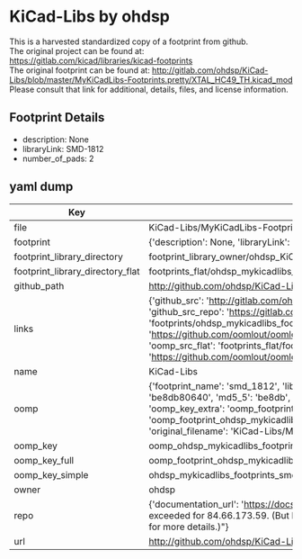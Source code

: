 # KiCad-Libs by ohdsp  
This is a harvested standardized copy of a footprint from github.  
The original project can be found at:  
https://gitlab.com/kicad/libraries/kicad-footprints  
The original footprint can be found at:
http://gitlab.com/ohdsp/KiCad-Libs/blob/master/MyKiCadLibs-Footprints.pretty/XTAL_HC49_TH.kicad_mod
Please consult that link for additional, details, files, and license information.  
## Footprint Details
* description: None  
* libraryLink: SMD-1812  
* number_of_pads: 2  
## yaml dump  
| Key | Value |  
| --- | --- |  
| file | KiCad-Libs/MyKiCadLibs-Footprints.pretty/SMD-1812.kicad_mod |  
| footprint | {'description': None, 'libraryLink': 'SMD-1812', 'number_of_pads': 2} |  
| footprint_library_directory | footprint_library_owner/ohdsp_KiCad-Libs |  
| footprint_library_directory_flat | footprints_flat/ohdsp_mykicadlibs_footprints_smd_1812/working |  
| github_path | http://github.com/ohdsp/KiCad-Libs/blob/master/MyKiCadLibs-Footprints.pretty/SMD-1812.kicad_mod |  
| links | {'github_src': 'http://gitlab.com/ohdsp/KiCad-Libs/blob/master/MyKiCadLibs-Footprints.pretty/XTAL_HC49_TH.kicad_mod', 'github_src_repo': 'https://gitlab.com/kicad/libraries/kicad-footprints', 'oomp_bot': 'footprints/ohdsp_mykicadlibs_footprints_smd_1812/working', 'oomp_bot_github': 'https://github.com/oomlout/oomlout_oomp_footprint_bot/tree/main/footprints/ohdsp_mykicadlibs_footprints_smd_1812/working', 'oomp_src_flat': 'footprints_flat/footprints_flat/ohdsp_mykicadlibs_footprints_smd_1812/working', 'oomp_src_flat_github': 'https://github.com/oomlout/oomlout_oomp_footprint_src/tree/main/footprints_flat/ohdsp_mykicadlibs_footprints_smd_1812/working'} |  
| name | KiCad-Libs |  
| oomp | {'footprint_name': 'smd_1812', 'library_name': 'mykicadlibs_footprints', 'md5': 'be8db80640fdaf0082271d49df314c7c', 'md5_10': 'be8db80640', 'md5_5': 'be8db', 'md5_6': 'be8db8', 'oomp_key': 'oomp_ohdsp_mykicadlibs_footprints_smd_1812', 'oomp_key_extra': 'oomp_footprint_ohdsp_mykicadlibs_footprints_smd_1812', 'oomp_key_full': 'oomp_footprint_ohdsp_mykicadlibs_footprints_smd_1812_be8db8', 'oomp_key_simple': 'ohdsp_mykicadlibs_footprints_smd_1812', 'original_filename': 'KiCad-Libs/MyKiCadLibs-Footprints.pretty/SMD-1812.kicad_mod', 'owner_name': 'ohdsp'} |  
| oomp_key | oomp_ohdsp_mykicadlibs_footprints_smd_1812 |  
| oomp_key_full | oomp_footprint_ohdsp_mykicadlibs_footprints_smd_1812 |  
| oomp_key_simple | ohdsp_mykicadlibs_footprints_smd_1812 |  
| owner | ohdsp |  
| repo | {'documentation_url': 'https://docs.github.com/rest/overview/resources-in-the-rest-api#rate-limiting', 'message': "API rate limit exceeded for 84.66.173.59. (But here's the good news: Authenticated requests get a higher rate limit. Check out the documentation for more details.)"} |  
| url | http://github.com/ohdsp/KiCad-Libs |  

